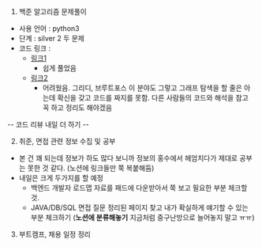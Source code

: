 1. 백준 알고리즘 문제풀이
- 사용 언어 : python3
- 단계 : silver 2 두 문제
- 코드 링크 :
    - [링크1](https://github.com/srlee056/algorithm-study/tree/main/%EB%B0%B1%EC%A4%80/Silver/1024.%E2%80%85%EC%88%98%EC%97%B4%EC%9D%98%E2%80%85%ED%95%A9)
      - 쉽게 풀었음
    - [링크2](https://github.com/srlee056/algorithm-study/tree/main/%EB%B0%B1%EC%A4%80/Silver/1058.%E2%80%85%EC%B9%9C%EA%B5%AC)
      - 어려웠음. 그리디, 브루트포스 이 분야도 그렇고 그래프 탐색을 할 줄은 아는데 확신을 갖고 코드를 짜지를 못함. 다른 사람들의 코드와 해석을 참고 꼭 하고 정리도 해야겠음

-- 코드 리뷰 내일 더 하기 --
     
2.  취준, 면접 관련 정보 수집 및 공부
- 본 건 꽤 되는데 정보가 하도 많다 보니까 정보의 홍수에서 헤엄치다가 제대로 공부는 못한 것 같다. (노션에 링크들만 쭉 복붙해둠)
- 내일은 크게 두가지를 할 예정
    - 백엔드 개발자 로드맵 자료를 패드에 다운받아서 쭉 보고 필요한 부분 체크할 것. 
    - JAVA/DB/SQL 면접 질문 정리된 페이지 찾고 내가 확실하게 얘기할 수 있는 부분 체크하기 (**노션에 분류해놓기** 지금처럼 중구난방으로 늘어놓지 말고 ㅠㅠ) 
3.  부트캠프, 채용 일정 정리
